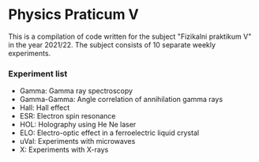 # Physics Praticum V 
This is a compilation of code written for the subject "Fizikalni praktikum V" in the year 2021/22. The subject
consists of 10 separate weekly experiments.
### Experiment list
* Gamma: Gamma ray spectroscopy
* Gamma-Gamma: Angle correlation of annihilation gamma rays
* Hall: Hall effect
* ESR: Electron spin resonance
* HOL: Holography using He Ne laser
* ELO: Electro-optic effect in a ferroelectric liquid crystal
* uVal: Experiments with microwaves
* X: Experiments with X-rays
